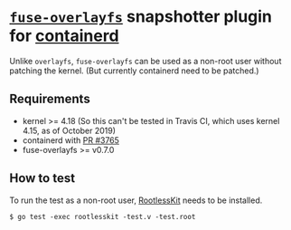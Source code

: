 # [`fuse-overlayfs`](https://github.com/containers/fuse-overlayfs) snapshotter plugin for [containerd](https://containerd.io)

Unlike `overlayfs`, `fuse-overlayfs` can be used as a non-root user without patching the kernel.
(But currently containerd need to be patched.)

## Requirements
* kernel >= 4.18  (So this can't be tested in Travis CI, which uses kernel 4.15, as of October 2019)
* containerd with [PR #3765](https://github.com/containerd/containerd/pull/3765)
* fuse-overlayfs >= v0.7.0

## How to test

To run the test as a non-root user, [RootlessKit](https://github.com/rootless-containers/rootlesskit) needs to be installed.

```console
$ go test -exec rootlesskit -test.v -test.root
```
